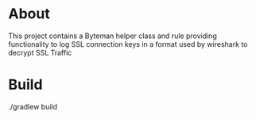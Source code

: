 # About 
This project contains a Byteman helper class and rule providing functionality to log SSL connection keys in a format used by wireshark to decrypt SSL Traffic

# Build
./gradlew build

